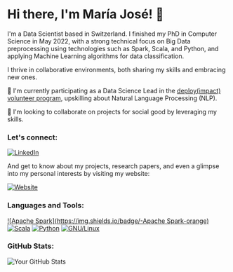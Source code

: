 # Hi there, I'm María José! 👋

I'm a Data Scientist based in Switzerland.  I finished my PhD in Computer Science in May 2022, with a strong technical focus on Big Data preprocessing using technologies such as Spark, Scala, and Python, and applying Machine Learning algorithms for data classification.

 I thrive in collaborative environments, both sharing my skills and embracing new ones.

👯  I'm currently participating as a Data Science Lead in the [deploy(impact) volunteer program](https://www.womenplusplus.ch/deploy-impact), upskilling about Natural Language Processing (NLP).

👯 I'm looking to collaborate on projects for social good by leveraging my skills. 

### Let's connect:

[![LinkedIn](https://img.shields.io/badge/LinkedIn-mjbasgall-blue)](https://www.linkedin.com/in/mjbasgall/)

And get to know about my projects, research papers, and even a glimpse into my personal interests by visiting my website:

[![Website](https://img.shields.io/badge/Website-github.com/majobasgall-green)](https://github.com/majobasgall)

### Languages and Tools:

[![Apache Spark](https://img.shields.io/badge/-Apache Spark-orange)]()
[![Scala](https://img.shields.io/badge/-Scala-blue)]()
[![Python](https://img.shields.io/badge/-Python-red)]()
[![GNU/Linux](https://img.shields.io/badge/-GNU/Linux-green)]()


### GitHub Stats:

![Your GitHub Stats](https://github-readme-stats.vercel.app/api?username=majobasgall&show_icons=true&theme=radical)